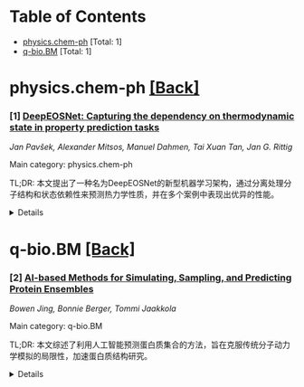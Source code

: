 <div id=toc></div>

# Table of Contents

- [physics.chem-ph](#physics.chem-ph) [Total: 1]
- [q-bio.BM](#q-bio.BM) [Total: 1]


<div id='physics.chem-ph'></div>

# physics.chem-ph [[Back]](#toc)

### [1] [DeepEOSNet: Capturing the dependency on thermodynamic state in property prediction tasks](https://arxiv.org/abs/2509.17018)
*Jan Pavšek, Alexander Mitsos, Manuel Dahmen, Tai Xuan Tan, Jan G. Rittig*

Main category: physics.chem-ph

TL;DR: 本文提出了一种名为DeepEOSNet的新型机器学习架构，通过分离处理分子结构和状态依赖性来预测热力学性质，并在多个案例中表现出优异的性能。


<details>
  <summary>Details</summary>
Motivation: 现有机器学习模型在预测状态相关的热力学性质时，通常将状态信息与分子指纹向量连接或嵌入半经验热力学关系，这使得模型难以同时学习分子结构和状态依赖性。

Method: DeepEOSNet采用图神经网络和多层感知机两个独立的网络通道分别处理分子结构和状态依赖性，并通过点积结合两者的输出。该架构借鉴了DeepONet的思想，学习状态依赖关系，并具备预测状态方程的潜力。

Result: 在蒸汽压预测和混合摩尔体积预测的案例研究中，DeepEOSNet在蒸汽压预测方面表现出优异的性能，在混合摩尔体积预测方面与现有模型相当。特别是在状态域数据稀疏且输出函数在不同分子中结构相似的情况下，DeepEOSNet具有巨大潜力。

Conclusion: DeepEOSNet提供了一种可行的分子性质预测选项，其概念易于转移到其他机器学习架构中，有望加速具有所需性质的分子识别，从而提高化学过程的效率。

Abstract: We propose a machine learning (ML) architecture to better capture the dependency of thermodynamic properties on the independent states. When predicting state-dependent thermodynamic properties, ML models need to account for both molecular structure and the thermodynamic state, described by independent variables, typically temperature, pressure, and composition. Modern molecular ML models typically include state information by adding it to molecular fingerprint vectors or by embedding explicit (semi-empirical) thermodynamic relations. Here, we propose to rather split the information processing on the molecular structure and the dependency on states into two separate network channels: a graph neural network and a multilayer perceptron, whose output is combined by a dot product. We refer to our approach as DeepEOSNet, as this idea is based on the DeepONet architecture [Lu et al. (2021), Nat. Mach. Intell.]: instead of operators, we learn state dependencies, with the possibility to predict equation of states (EOS). We investigate the predictive performance of DeepEOSNet by means of three case studies, which include the prediction of vapor pressure as a function of temperature, and mixture molar volume as a function of composition, temperature, and pressure. Our results show superior performance of DeepEOSNet for predicting vapor pressure and comparable performance for predicting mixture molar volume compared to state-of-research graph-based thermodynamic prediction models from our earlier works. In fact, we see large potential of DeepEOSNet in cases where data is sparse in the state domain and the output function is structurally similar across different molecules. The concept of DeepEOSNet can easily be transferred to other ML architectures in molecular context, and thus provides a viable option for property prediction.

</details>


<div id='q-bio.BM'></div>

# q-bio.BM [[Back]](#toc)

### [2] [AI-based Methods for Simulating, Sampling, and Predicting Protein Ensembles](https://arxiv.org/abs/2509.17224)
*Bowen Jing, Bonnie Berger, Tommi Jaakkola*

Main category: q-bio.BM

TL;DR: 本文综述了利用人工智能预测蛋白质集合的方法，旨在克服传统分子动力学模拟的局限性，加速蛋白质结构研究。


<details>
  <summary>Details</summary>
Motivation: 传统分子动力学模拟在探索蛋白质构象空间时存在时间尺度分离问题，计算成本高昂。人工智能方法有望提供更快速、更廉价的蛋白质集合计算方法，加速计算与实验的迭代。

Method: 综述涵盖了多种人工智能方法，包括粗粒化力场、生成模型、多序列比对扰动方法以及集合描述符建模。这些方法利用深度神经网络来近似各种函数，并根据所近似的函数类型进行分类。

Result: 评估了这些方法的成熟度，包括预测集合的准确性、适用系统的大小以及泛化能力。同时，也关注了新兴的机器学习框架，即使它们尚未达到实际应用水平。

Conclusion: 文章倡导在模型训练、模拟和推断之间建立闭环，以克服训练数据可用性的挑战，并推动下一代蛋白质集合预测模型的发展。

Abstract: Advances in deep learning have opened an era of abundant and accurate predicted protein structures; however, similar progress in protein ensembles has remained elusive. This review highlights several recent research directions towards AI-based predictions of protein ensembles, including coarse-grained force fields, generative models, multiple sequence alignment perturbation methods, and modeling of ensemble descriptors. An emphasis is placed on realistic assessments of the technological maturity of current methods, the strengths and weaknesses of broad families of techniques, and promising machine learning frameworks at an early stage of development. We advocate for "closing the loop" between model training, simulation, and inference to overcome challenges in training data availability and to enable the next generation of models.

</details>
